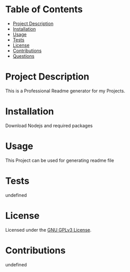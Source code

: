 
# Table of Contents
* [Project Description](#project-description)
* [Installation](#installation)
* [Usage](#usage)
* [Tests](#tests)
* [License](#license)
* [Contributions](#contributions)
* [Questions](#questions)
# Project Description
This is a Professional Readme generator for my Projects.

# Installation
Download Nodejs and required packages
# Usage
This Project can be used for generating readme file
# Tests
undefined
# License
Licensed under the [GNU GPLv3 License](https://spdx.org/licenses/GPL-3.0-or-later.html).
# Contributions
undefined

